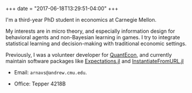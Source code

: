 +++
date = "2017-06-18T13:29:51-04:00"
+++

I'm a third-year PhD student in economics at Carnegie Mellon. 

My interests are in micro theory, and especially information design for behavioral agents and non-Bayesian learning in games. I try to integrate statistical learning and decision-making with traditional economic settings. 

Previously, I was a volunteer developer for [QuantEcon](https://quantecon.org), and currently maintain software packages like [Expectations.jl](https://github.com/QuantEcon/Expectations.jl) and [InstantiateFromURL.jl](https://github.com/QuantEcon/InstantiateFromURL.jl) 

<!-- I'm an OCD survivor --- if you or someone you know wants someone to talk to, send me an email. -->

* Email: `arnavs@andrew.cmu.edu`. 

* Office: Tepper 4218B


